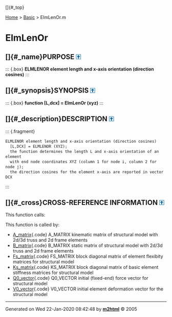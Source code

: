 []{#_top}

<div>

[Home](../FEDEASLab.html) \> [Basic](FEDEASLab.html) \> ElmLenOr.m

</div>

# ElmLenOr

## []{#_name}PURPOSE [![\^](../up.png)](#_top)

::: {.box}
**ELMLENOR element length and x-axis orientation (direction cosines)**
:::

## []{#_synopsis}SYNOPSIS [![\^](../up.png)](#_top)

::: {.box}
**function \[L,dcx\] = ElmLenOr (xyz)**
:::

## []{#_description}DESCRIPTION [![\^](../up.png)](#_top)

::: {.fragment}
``` {.comment}
ELMLENOR element length and x-axis orientation (direction cosines)
  [L,DCX] = ELMLENOR (XYZ);
  the function determines the length L and x-axis orientation of an element
  with end node coordinates XYZ (column 1 for node i, column 2 for node j);
  the direction cosines for the element x-axis are reported in vector DCX
```
:::

## []{#_cross}CROSS-REFERENCE INFORMATION [![\^](../up.png)](#_top)

This function calls:

This function is called by:

-   [A_matrix](A_matrix.html "function A = A_matrix (Model)"){.code}
    A_MATRIX kinematic matrix of structural model with 2d/3d truss and
    2d frame elements
-   [B_matrix](B_matrix.html "function B = B_matrix (Model)"){.code}
    B_MATRIX static matrix of structural model with 2d/3d truss and 2d
    frame elements
-   [Fs_matrix](Fs_matrix.html "function Fs = Fs_matrix (Model,ElemData,Roption)"){.code}
    FS_MATRIX block diagonal matrix of element flexibity matrices for
    structural model
-   [Ks_matrix](Ks_matrix.html "function Ks = Ks_matrix (Model,ElemData)"){.code}
    KS_MATRIX block diagonal matrix of basic element stiffness matrices
    for structural model
-   [Q0_vector](Q0_vector.html "function Q0 = Q0_vector (Model,ElemData)"){.code}
    Q0_VECTOR initial (fixed-end) force vector for structural model
-   [V0_vector](V0_vector.html "function V0 = V0_vector (Model,ElemData,Roption)"){.code}
    V0_VECTOR initial element deformation vector for the structural
    model

------------------------------------------------------------------------

Generated on Wed 22-Jan-2020 08:42:48 by
**[m2html](http://www.artefact.tk/software/matlab/m2html/ "Matlab Documentation in HTML")**
© 2005
